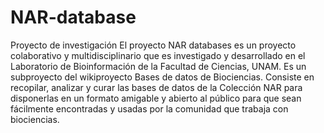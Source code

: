 # NAR-database
Proyecto de investigación
El proyecto NAR databases es un proyecto colaborativo y multidisciplinario que es investigado y desarrollado en el Laboratorio de Bioinformación de la Facultad 
de Ciencias, UNAM. Es un subproyecto del wikiproyecto Bases de datos de Biociencias. Consiste en recopilar, analizar y curar las bases de datos de la Colección 
NAR para disponerlas en un formato amigable y abierto al público para que sean fácilmente encontradas y usadas por la comunidad que trabaja con biociencias.
